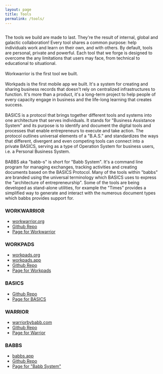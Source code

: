 ```yaml
---
layout: page
title: Tools
permalink: /tools/
---
```


<div class="home-columns">
  <div class="column-left">
<div class="home">
<h2></h2>
 The tools we build are made to last. They're the result of internal, global and galactic collaboration! Every tool shares a common purpose: help individuals work and learn on their own, and with others. By default, tools are personal, private and powerful. Each tool that we forge is designed to overcome the any limitations that users may face, from technical to educational to situational.
 <br><br>
Workwarrior is the first tool we built.
 <br><br>
Workpads is the first mobile app we built. It's a system for creating and sharing business records that doesn't rely on centralized infrastructures to function. It's more than a product, it's a long-term project to help people of every capacity engage in business and the life-long learning that creates success.
<br><br>
BASICS is a protocol that brings together different tools and systems into one architecture that serves individuals. It stands for "Business Assistance System" and its purpose is to identify and document the digital tools and processes that enable entrepreneurs to execute and take action. The protocol outlines universal elements of a "B.A.S." and standardizes the ways that different, divergent and even competing tools can connect into a private BASICS, serving as a type of Operation System for business users, i.e. a Personal Business System.
<br><br>
BABBS aka "babb-s" is short for "Babb System". It's a command line program for managing exchanges, tracking activities and creating documents based on the BASICS Protocol. Many of the tools within "babbs" are branded using the universal terminology which BASICS uses to express the "architecture of entrepreneurship". Some of the tools are being developed as stand-alone utilities, for example the "Times" provides a simplified way to generate and interact with the numerous document types which babbs provides support for.
</div>
</div>


 <div class="column-right">
 <h3>WORKWARRIOR</h3>
<ul>
    <li>
      <a href="https://workpads.org">workwarrior.org</a></li>
    <li>
          <a href="https://github.com/babbltd/workwarrior">Github Repo</a></li>
    <li>
      <a href="https://www.babb.tel/workwarrior">Page for Workwarrior</a></li>
</ul>
<h3>WORKPADS</h3>
<ul>
    <li>
      <a href="https://workpads.org">workpads.org</a></li>
    <li>
      <a href="https://workpads.org">workpads.app</a></li>
    <li>
          <a href="https://github.com/babbltd/workpads.app">Github Repo</a></li>
    <li>
      <a href="https://www.babb.tel/why-workpads">Page for Workpads</a></li>
</ul>
<h3>BASICS</h3>
<ul>
    <li>
      <a href="https://github.com/babbltd/basics">Github Repo</a></li>
    <li>
      <a href="https://www.babb.tel/basics">Page for BASICS</a></li>
</ul>
<h3>WARRIOR</h3>
<ul>
    <li>
      <a href="https://workpads.org">warriorbybabb.com</a></li>
    <li>
          <a href="https://github.com/babbltd/workpads.app">Github Repo</a></li>
    <li>
      <a href="https://www.babb.tel/why-workpads">Page for Warrior</a></li>
</ul>
<h3>BABBS</h3>
<ul>
    <li>
      <a href="https://babbs.app">babbs.app</a></li>
    <li>
      <a href="https://github.com/babbltd/babbs">Github Repo</a></li>
    <li>
      <a href="https://babb.tel/babbs">Page for "Babb System"</a></li>
</ul>
  </div>
</div>